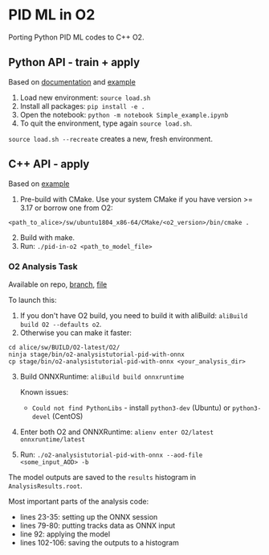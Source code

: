 # PID ML in O2

Porting Python PID ML codes to C++ O2.

## Python API - train + apply

Based on [documentation](https://pytorch.org/docs/master/onnx.html) and [example](https://pytorch.org/tutorials/advanced/super_resolution_with_onnxruntime.html)  

1. Load new environment: `source load.sh`
2. Install all packages: `pip install -e .`
3. Open the notebook: `python -m notebook Simple_example.ipynb`
4. To quit the environment, type again `source load.sh`.

`source load.sh --recreate` creates a new, fresh environment.

## C++ API - apply

Based on [example](https://github.com/microsoft/onnxruntime/blob/master/samples/c_cxx/model-explorer/model-explorer.cpp)

1. Pre-build with CMake. Use your system CMake if you have version >= 3.17 or borrow one from O2:
```
<path_to_alice>/sw/ubuntu1804_x86-64/CMake/<o2_version>/bin/cmake .
```
2. Build with make.
3. Run: `./pid-in-o2 <path_to_model_file>`

### O2 Analysis Task
Available on repo, [branch](https://github.com/saganatt/AliceO2/tree/pid-in-o2), [file](https://github.com/saganatt/AliceO2/blob/pid-in-o2/Analysis/Tutorials/src/pidWithONNX.cxx)

To launch this:
1. If you don't have O2 build, you need to build it with aliBuild: `aliBuild build O2 --defaults o2`.
2. Otherwise you can make it faster:
```
cd alice/sw/BUILD/O2-latest/O2/
ninja stage/bin/o2-analysistutorial-pid-with-onnx
cp stage/bin/o2-analysistutorial-pid-with-onnx <your_analysis_dir>
```
3. Build ONNXRuntime: `aliBuild build onnxruntime`

   Known issues:
   - `Could not find PythonLibs` - install `python3-dev` (Ubuntu) or `python3-devel` (CentOS)

4. Enter both O2 and ONNXRuntime: `alienv enter O2/latest onnxruntime/latest`
5. Run: `./o2-analysistutorial-pid-with-onnx --aod-file <some_input_AOD> -b`

The model outputs are saved to the `results` histogram in `AnalysisResults.root`.

Most important parts of the analysis code:
- lines 23-35: setting up the ONNX session
- lines 79-80: putting tracks data as ONNX input
- line 92: applying the model
- lines 102-106: saving the outputs to a histogram

